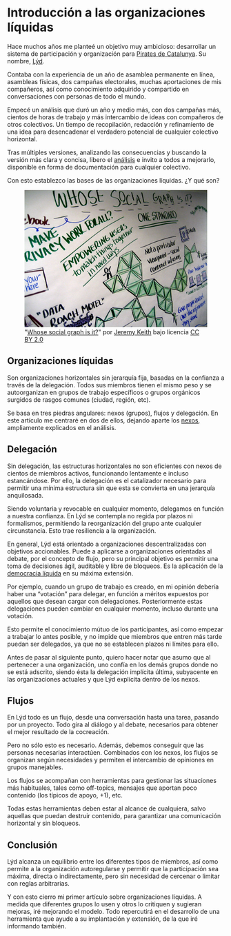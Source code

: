 <!--
date_created: "2013-07-01"
-->

# Introducción a las organizaciones líquidas

Hace muchos años me planteé un objetivo muy ambicioso: desarrollar un sistema de participación y organización para [Pirates de Catalunya](https://pirates.cat). Su nombre, [Lýd](/lyd).

Contaba con la experiencia de un año de asamblea permanente en línea, asambleas físicas, dos campañas electorales, muchas aportaciones de mis compañeros, así como conocimiento adquirido y compartido en conversaciones con personas de todo el mundo.

Empecé un análisis que duró un año y medio más, con dos campañas más, cientos de horas de trabajo y más intercambio de ideas con compañeros de otros colectivos. Un tiempo de recopilación, redacción y refinamiento de una idea para desencadenar el verdadero potencial de cualquier colectivo horizontal.

Tras múltiples versiones, analizando las consecuencias y buscando la versión más clara y concisa, libero el [análisis](/lyd) e invito a todos a mejorarlo, disponible en forma de documentación para cualquier colectivo.

Con esto establezco las bases de las organizaciones líquidas. ¿Y qué son?

<figure>
    <img src="/static/images/2591366230_6ec445b68f_c.jpg">
    <figcaption>"<a href="https://secure.flickr.com/photos/74105777@N00/2591366230/">Whose social graph is it?</a>" por <a href="https://secure.flickr.com/photos/adactio/">Jeremy Keith</a> bajo licencia <a href="https://creativecommons.org/licenses/by/2.0/">CC BY 2.0</a></figcaption>
</figure>

## Organizaciones líquidas

Son organizaciones horizontales sin jerarquía fija, basadas en la confianza a través de la delegación. Todos sus miembros tienen el mismo peso y se autoorganizan en grupos de trabajo específicos o grupos orgánicos surgidos de rasgos comunes (ciudad, región, etc).

Se basa en tres piedras angulares: nexos (grupos), flujos y delegación. En este artículo me centraré en dos de ellos, dejando aparte los [nexos](/lyd/nexus), ampliamente explicados en el análisis.

## Delegación

Sin delegación, las estructuras horizontales no son eficientes con nexos de cientos de miembros activos, funcionando lentamente e incluso estancándose. Por ello, la delegación es el catalizador necesario para permitir una mínima estructura sin que esta se convierta en una jerarquía anquilosada.

Siendo voluntaria y revocable en cualquier momento, delegamos en función a nuestra confianza. En Lýd se contempla no regida por plazos ni formalismos, permitiendo la reorganización del grupo ante cualquier circunstancia. Esto trae resiliencia a la organización.

En general, Lýd está orientado a organizaciones descentralizadas con objetivos accionables. Puede a aplicarse a organizaciones orientadas al debate, por el concepto de flujo, pero su principal objetivo es permitir una toma de decisiones ágil, auditable y libre de bloqueos. Es la aplicación de la [democracia líquida](http://en.wikipedia.org/wiki/Delegative_democracy) en su máxima extensión.

Por ejemplo, cuando un grupo de trabajo es creado, en mi opinión debería haber una “votación” para delegar, en función a méritos expuestos por aquellos que desean cargar con delegaciones. Posteriormente estas delegaciones pueden cambiar en cualquier momento, incluso durante una votación.

Esto permite el conocimiento mútuo de los participantes, así como empezar a trabajar lo antes posible, y no impide que miembros que entren más tarde puedan ser delegados, ya que no se establecen plazos ni límites para ello.

Antes de pasar al siguiente punto, quiero hacer notar que asumo que al pertenecer a una organización, uno confía en los demás grupos donde no se está adscrito, siendo ésta la delegación implícita última, subyacente en las organizaciones actuales y que Lýd explicita dentro de los nexos.

## Flujos

En Lýd todo es un flujo, desde una conversación hasta una tarea, pasando por un proyecto. Todo gira al diálogo y al debate, necesarios para obtener el mejor resultado de la cocreación.

Pero no sólo esto es necesario. Además, debemos conseguir que las personas necesarias interactúen. Combinados con los nexos, los flujos se organizan según necesidades y permiten el intercambio de opiniones en grupos manejables.

Los flujos se acompañan con herramientas para gestionar las situaciones más habituales, tales como off-topics, mensajes que aportan poco contenido (los típicos de apoyo, +1), etc.

Todas estas herramientas deben estar al alcance de cualquiera, salvo aquellas que puedan destruir contenido, para garantizar una comunicación horizontal y sin bloqueos.

## Conclusión

Lýd alcanza un equilibrio entre los diferentes tipos de miembros, así como permite a la organización autoregularse y permitir que la participación sea máxima, directa o indirectamente, pero sin necesidad de cercenar o limitar con reglas arbitrarias.

Y con esto cierro mi primer artículo sobre organizaciones líquidas. A medida que diferentes grupos lo usen y otros lo critiquen y sugieran mejoras, iré mejorando el modelo. Todo repercutirá en el desarrollo de una herramienta que ayude a su implantación y extensión, de la que iré informando también.
